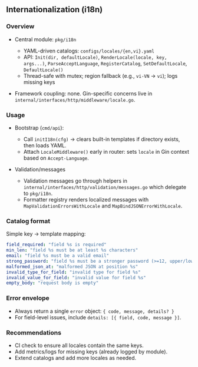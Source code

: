## Internationalization (i18n)

### Overview
- Central module: `pkg/i18n`
  - YAML-driven catalogs: `configs/locales/{en,vi}.yaml`
  - API: `Init(dir, defaultLocale)`, `RenderLocale(locale, key, args...)`, `ParseAcceptLanguage`, `RegisterCatalog`, `SetDefaultLocale`, `DefaultLocale()`
  - Thread-safe with mutex; region fallback (e.g., `vi-VN` → `vi`); logs missing keys

- Framework coupling: none. Gin-specific concerns live in `internal/interfaces/http/middleware/locale.go`.

### Usage
- Bootstrap (`cmd/api`):
  - Call `initI18n(cfg)` → clears built-in templates if directory exists, then loads YAML.
  - Attach `LocaleMiddleware()` early in router: sets `locale` in Gin context based on `Accept-Language`.

- Validation/messages
  - Validation messages go through helpers in `internal/interfaces/http/validation/messages.go` which delegate to `pkg/i18n`.
  - Formatter registry renders localized messages with `MapValidationErrorsWithLocale` and `MapBindJSONErrorWithLocale`.

### Catalog format
Simple key → template mapping:

```yaml
field_required: "field %s is required"
min_len: "field %s must be at least %s characters"
email: "field %s must be a valid email"
strong_password: "field %s must be a stronger password (>=12, upper/lower/digit/special, no spaces)"
malformed_json_at: "malformed JSON at position %s"
invalid_type_for_field: "invalid type for field %s"
invalid_value_for_field: "invalid value for field %s"
empty_body: "request body is empty"
```

### Error envelope
- Always return a single `error` object: `{ code, message, details? }`
- For field-level issues, include `details: [{ field, code, message }]`.

### Recommendations
- CI check to ensure all locales contain the same keys.
- Add metrics/logs for missing keys (already logged by module).
- Extend catalogs and add more locales as needed.


